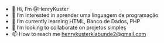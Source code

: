 - 👋 Hi, I’m @HenryKuster         
- 👀 I’m interested in aprender uma linguagem de programação
- 🌱 I’m currently learning HTML, Banco de Dados, PHP
- 💞️ I’m looking to collaborate on projetos simples
- 📫 How to reach me henrykusterklabunde2@gmail.com

<!---
HenryKuster/HenryKuster is a ✨ special ✨ repository because its `README.md` (this file) appears on your GitHub profile.
You can click the Preview link to take a look at your changes.
--->
